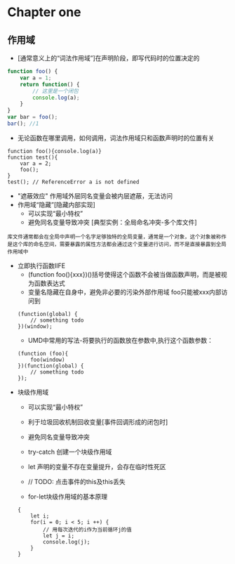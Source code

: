 # Chapter one
## 作用域
- [通常意义上的“词法作用域”]在声明阶段，即写代码时的位置决定的
```js
function foo() {
    var a = 1;
    return function() {
        // 这里是一个闭包
        console.log(a);
    }
}
var bar = foo();
bar(); //1
```
- 无论函数在哪里调用，如何调用，词法作用域只和函数声明时的位置有关
```
function foo(){console.log(a)}
function test(){
	var a = 2;
    foo();
}
test(); // ReferenceError a is not defined
```
- "遮蔽效应" 作用域外层同名变量会被内层遮蔽，无法访问
- 作用域“隐藏”[隐藏内部实现]
    - 可以实现“最小特权”
    - 避免同名变量导致冲突 [典型实例：全局命名冲突-多个库文件]
```
库文件通常都会在全局中声明一个名字足够独特的全局变量，通常是一个对象，这个对象被称作是这个库的命名空间，需要暴露的属性方法都会通过这个变量进行访问，而不是直接暴露到全局作用域中
```
- 立即执行函数IIFE
    - (function foo(){xxx})()括号使得这个函数不会被当做函数声明，而是被视为函数表达式
    - 变量名隐藏在自身中，避免非必要的污染外部作用域  foo只能被xxx内部访问到
    ```
    (function(global) {
        // something todo
    })(window);
    ```
    - UMD中常用的写法-将要执行的函数放在参数中,执行这个函数参数：
    ```
    (function (foo){
        foo(window)
    })(function(global) {
        // something todo
    });
    ```
- 块级作用域
    - 可以实现“最小特权”
    - 利于垃圾回收机制回收变量[事件回调形成的闭包时]
    - 避免同名变量导致冲突

    - try-catch 创建一个块级作用域
    - let 声明的变量不存在变量提升，会存在临时性死区
    - // TODO: 点击事件的this及this丢失
    - for-let块级作用域的基本原理
    ```
    {
        let i;
        for(i = 0; i < 5; i ++) {
            // 用每次迭代的i作为当前循环j的值
            let j = i;
            console.log(j);
        }
    }
    ```